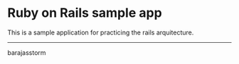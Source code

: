# Ruby on Rails sample app

This is a sample application for practicing the rails arquitecture.

----------
barajasstorm
